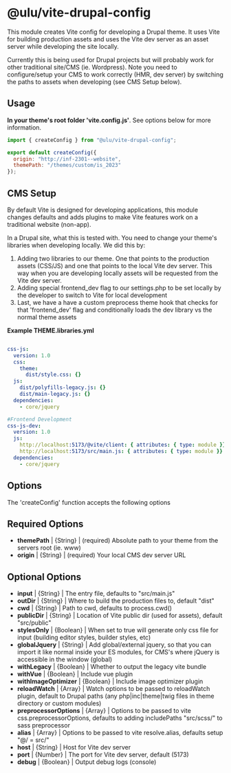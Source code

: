 # @ulu/vite-drupal-config

This module creates Vite config for developing a Drupal theme. It uses Vite for building production assets and uses the Vite dev server as an asset server while developing the site locally. 

Currently this is being used for Drupal projects but will probably work for other traditional site/CMS (ie. Wordpress). Note you need to configure/setup your CMS to work correctly (HMR, dev server) by switching the paths to assets when developing (see CMS Setup below).

## Usage 

**In your theme's root folder 'vite.config.js'**. See options below for more information.

```js
import { createConfig } from "@ulu/vite-drupal-config";

export default createConfig({
  origin: "http://inf-2301--website",
  themePath: "/themes/custom/is_2023"
});

```

## CMS Setup

By default Vite is designed for developing applications, this module changes defaults and adds plugins to make Vite features work on a traditional website (non-app).

In a Drupal site, what this is tested with. You need to change your theme's libraries when developing locally. We did this by:

1. Adding two libraries to our theme. One that points to the production assets (CSS/JS) and one that points to the local Vite dev server. This way when you are developing locally assets will be requested from the Vite dev server.
2. Adding special frontend_dev flag to our settings.php to be set locally by the developer to switch to Vite for local development
3. Last, we have a have a custom preprocess theme hook that checks for that 'frontend_dev' flag and conditionally loads the dev library vs the normal theme assets

**Example THEME.libraries.yml**

```yaml

css-js:
  version: 1.0
  css:
    theme:
      dist/style.css: {}
  js:
    dist/polyfills-legacy.js: {}
    dist/main-legacy.js: {}
  dependencies:
    - core/jquery

#Frontend Development
css-js-dev:
  version: 1.0
  js:
    http://localhost:5173/@vite/client: { attributes: { type: module }}
    http://localhost:5173/src/main.js: { attributes: { type: module }}
  dependencies:
    - core/jquery

```

## Options

The 'createConfig' function accepts the following options

## Required Options

- **themePath** | {String} | (required) Absolute path to your theme from the servers root (ie. www) 
- **origin** | {String} | (required) Your local CMS dev server URL

## Optional Options

- **input** | {String} | The entry file, defaults to "src/main.js"
- **outDir** | {String} | Where to build the production files to, default "dist"
- **cwd** | {String} | Path to cwd, defaults to process.cwd()
- **publicDir** | {String} | Location of Vite public dir (used for assets), default "src/public"
- **stylesOnly** | {Boolean} | When set to true will generate only css file for input (building editor styles, builder styles, etc)
- **globalJquery** | {String} | Add global/external jquery, so that you can import it like normal inside your ES modules, for CMS's where jQuery is accessible in the window (global)
- **withLegacy** | {Boolean} | Whether to output the legacy vite bundle
- **withVue** | {Boolean} | Include vue plugin
- **withImageOptimizer** | {Boolean} | Include image optimizer plugin
- **reloadWatch** | {Array} | Watch options to be passed to reloadWatch plugin, default to Drupal paths (any php|inc|theme|twig files in theme directory or custom modules)
- **preprocessorOptions** | {Array} | Options to be passed to vite css.preprocessorOptions, defaults to adding includePaths "src/scss/" to sass preprocessor
- **alias** | {Array} | Options to be passed to vite resolve.alias, defaults setup "@/ = src/"
- **host** | {String} | Host for Vite dev server
- **port** | {Number} | The port for Vite dev server, default (5173)
- **debug** | {Boolean} | Output debug logs (console)


